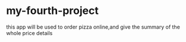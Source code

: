 # my-fourth-project
this app will be used to order pizza online,and give the summary of the whole price details
